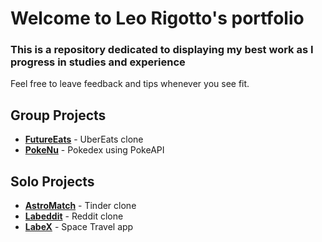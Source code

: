# Welcome to Leo Rigotto's portfolio

### This is a repository dedicated to displaying my best work as I progress in studies and experience
Feel free to leave feedback and tips whenever you see fit.


## Group Projects

- **<a href="https://github.com/future4code/Moreira-labe-food1/tree/4bd81f61d20b9e5918443d4be2c57669bb096b26">FutureEats</a>** - UberEats clone
- **<a href="https://github.com/larrygotto/portfolio/tree/main/pokedex">PokeNu</a>** - Pokedex using PokeAPI

## Solo Projects

- **<a href="https://github.com/larrygotto/portfolio/tree/main/astromatch">AstroMatch</a>** - Tinder clone
- **<a href="https://github.com/larrygotto/portfolio/tree/main/labeddit">Labeddit</a>** - Reddit clone
- **<a href="https://github.com/larrygotto/portfolio/tree/main/labex">LabeX</a>** - Space Travel app
